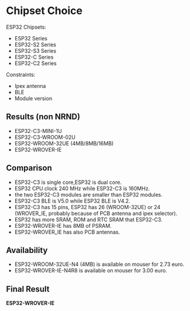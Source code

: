 # Chipset Choice
ESP32 Chipsets:
- ESP32 Series
- ESP32-S2 Series
- ESP32-S3 Series
- ESP32-C Series
- ESP32-C2 Series

Constraints:
- Ipex antenna
- BLE
- Module version

## Results (non NRND)
- ESP32-C3-MINI-1U
- ESP32-C3-WROOM-02U
- ESP32-WROOM-32UE (4MB/8MB/16MB)
- ESP32-WROVER-IE

## Comparison
- ESP32-C3 is single core,ESP32 is dual core.
- ESP32 CPU clock 240 MHz while ESP32-C3 is 160MHz.
- the two ESP32-C3 modules are smaller than ESP32 modules.
- ESP32-C3 BLE is V5.0 while ESP32 BLE is V4.2.
- ESP32-C3 has 15 pins, ESP32 has 26 (WROOM-32UE) or 24 (WROVER_IE, probably because of PCB antenna and ipex selector).
- ESP32 has more SRAM, ROM and RTC SRAM that ESP32-C3.
- ESP32-WROVER-IE has 8MB of PSRAM.
- ESP32-WROVER_IE has also PCB antennas.

## Availability
- ESP32-WROOM-32UE-N4 (4MB) is available on mouser for 2.73 euro.
- ESP32-WROVER-IE-N4R8 is available on mouser for 3.00 euro.

## Final Result
**ESP32-WROVER-IE**
